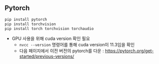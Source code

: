 ## Pytorch

```powershell
pip install pytorch
pip install torchvision
pip install torch torchvision torchaudio
```

- GPU 사용을 위해 cuda version 확인 필요
	- `nvcc --version` 명령어를 통해 cuda version이 11.3임을 확인
	- 다음 페이지에서 이전 버전의 pytorch를 다운 : https://pytorch.org/get-started/previous-versions/